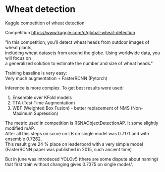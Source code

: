 # Wheat detection
Kaggle competition of wheat detection

Competition
https://www.kaggle.com/c/global-wheat-detection

"In this competition, you’ll detect wheat heads from outdoor images of wheat plants,\
including wheat datasets from around the globe. Using worldwide data, you will focus on\
a generalized solution to estimate the number and size of wheat heads."

Training baseline is very easy:\
Very much augmentation + FasterRCNN (Pytorch)

Inference is more complex. To get best results were used:
1. Ensemble over KFold models
2. TTA (Test Time Augmentation)
3. WBF (Weighted Box Fusion) - better replacement of NMS (Non-Maximum Supression)

The metric used in competition is RSNAObjectDetectionAP. It some slightly modified mAP.\
After all this steps on score on LB on single model was 0.7171 and with ensemble 0.7262.\
This result give 24 % place on leaderbord with a very simple model (FasterRCNN paper was published in 2015, such ancient time)

But in june was introdeced YOLOv5 (there are some dispute about naming)\
that first train without changing gives 0.7375 on single model.\
